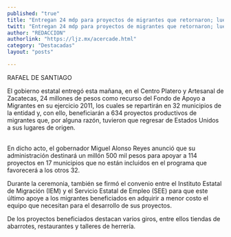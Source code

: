 ```yaml
---
published: "true"
title: "Entregan 24 mdp para proyectos de migrantes que retornaron; luego se destinará otro millón 500 mil pesos para más proyectos"
twitt: "Entregan 24 mdp para proyectos de migrantes que retornaron; luego se destinará otro millón 500 mil pesos para más proyectos"
author: "REDACCION"
authorlink: "https://ljz.mx/acercade.html"
category: "Destacadas"
layout: "posts"

---
```



  RAFAEL DE SANTIAGO


El gobierno estatal entregó esta mañana, en el Centro Platero y Artesanal de Zacatecas, 24 millones de pesos como recurso del Fondo de Apoyo a Migrantes en su ejercicio 2011, los cuales se repartirán en 32 municipios de la entidad y, con ello, beneficiarán a 634 proyectos productivos de migrantes que, por alguna razón, tuvieron que regresar de Estados Unidos a sus lugares de origen.  
 


  En dicho acto, el gobernador Miguel Alonso Reyes anunció que su administración destinará un millón 500 mil pesos para apoyar a 114 proyectos en 17 municipios que no están incluidos en el programa que favorecerá a los otros 32.



  Durante la ceremonia, también se firmó el convenio entre el Instituto Estatal de Migración (IEM) y el Servicio Estatal de Empleo (SEE) para que este último apoye a los migrantes beneficiados en adquirir a menor costo el equipo que necesitan para el desarrollo de sus proyectos.



  De los proyectos beneficiados destacan varios giros, entre ellos tiendas de abarrotes, restaurantes y talleres de herrería.

